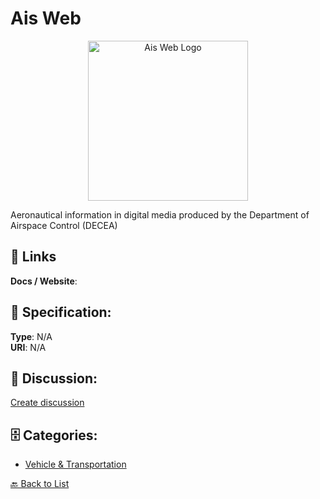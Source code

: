# Ais Web
<p align="center">
    <img width="256" src="https://raw.githubusercontent.com/apis-list/apis-list/main/apis/ais-web/logo_256x256.png" alt="Ais Web Logo"/>
</p>

Aeronautical information in digital media produced by the Department of Airspace Control (DECEA)

##  🔗 Links
**Docs / Website**: 

## 🧬 Specification:
**Type**: N/A  
**URI**: N/A

## 💬 Discussion:
[Create discussion](https://github.com/apis-list/apis-list/discussions/new)

## 🗄️ Categories:
- [Vehicle & Transportation](https://github.com/apis-list/apis-list#vehicle--transportation)




[🔙 Back to List](https://github.com/apis-list/apis-list)
